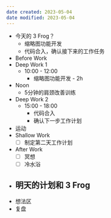 ```yaml
---
date created: 2023-05-04 
date modified: 2023-05-04
---
```

- 今天的 3 Frog？
	- 缩略图功能开发
	- 代码合入，确认接下来的工作任务
- Before Work
- Deep Work 1
	- 10:00 - 12:00
		- 缩略图功能开发 - 2h
- Noon
	- 5分钟的肩颈改善训练
- Deep Work 2
	- 15:00 - 18:00
		- 代码合入
		- 确认下一步工作计划
- 运动
- Shallow Work
	- [ ] 制定第二天工作计划
- After Work
	- [ ] 冥想
	- [ ] 冷水浴
- 明天的计划和 3 Frog
	- 
- 想法区
- 复盘
